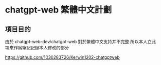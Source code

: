 # chatgpt-web 繁體中文計劃

## 項目目的
由於 chatgpt-web-dev/chatgpt-web 對於繁體中文支持并不完整
所以本人立此項來作爲筆記記錄本人修改的部分

https://github.com/1030283726/Kerwin1202-chatgptweb

